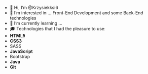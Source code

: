 - 👋 Hi, I’m @Krzysiekksi6
- 👀 I’m interested in ... Front-End Development and some Back-End technologies
- 🌱 I’m currently learning ...
- 🎓 Technologies that I had the pleasure to use:
- **HTML5**
- **CSS3**
- SASS
- **JavaScript**
- Bootstrap
- **Java**
- **Git**
